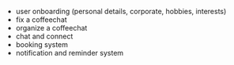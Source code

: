 - user onboarding (personal details, corporate, hobbies, interests)
- fix a coffeechat
- organize a coffeechat
- chat and connect 
- booking system 
- notification and reminder system